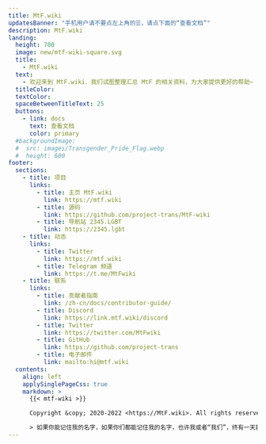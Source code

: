```yaml
---
title: MtF.wiki
updatesBanner: "手机用户请不要点左上角的☰，请点下面的“查看文档”"
description: MtF.wiki
landing:
  height: 700
  image: new/mtf-wiki-square.svg
  title:
    - MtF.wiki
  text:
    - 欢迎来到 MtF.wiki．我们试图整理汇总 MtF 的相关资料，为大家提供更好的帮助~
  titleColor:
  textColor:
  spaceBetweenTitleText: 25
  buttons:
    - link: docs
      text: 查看文档
      color: primary
  #backgroundImage:
  #  src: images/Transgender_Pride_Flag.webp
  #  height: 600
footer:
  sections:
    - title: 项目
      links:
        - title: 主页 MtF.wiki
          link: https://mtf.wiki
        - title: 源码
          link: https://github.com/project-trans/MtF-wiki
        - title: 导航站 2345.LGBT
          link: https://2345.lgbt
    - title: 动态
      links:
        - title: Twitter
          link: https://mtf.wiki
        - title: Telegram 频道
          link: https://t.me/MtFwiki
    - title: 联系
      links:
        - title: 贡献者指南
          link: /zh-cn/docs/contributor-guide/
        - title: Discord
          link: https://link.mtf.wiki/discord
        - title: Twitter
          link: https://twitter.com/MtFwiki
        - title: GitHub
          link: https://github.com/project-trans
        - title: 电子邮件
          link: mailto:hi@mtf.wiki
  contents:
    align: left
    applySinglePageCss: true
    markdown: >
      {{< mtf-wiki >}}

      Copyright &copy; 2020-2022 <https://MtF.wiki>. All rights reserved.

      > 如果你能记住我的名字，如果你们都能记住我的名字，也许我或者“我们”，终有一天能自由地生存着。
---
```


